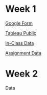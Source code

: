 # Week 1

[Google Form](https://forms.gle/vHZDEadTqAqT8txr5)

[Tableau Public](https://public.tableau.com/en-us/s/)

[In-Class Data]()

[Assignment Data]()

# Week 2

Data
